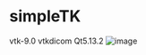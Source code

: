 # simpleTK

vtk-9.0
vtkdicom
Qt5.13.2
![image](https://github.com/0xsimple/simpleTK/assets/49086386/b5685e8f-3ae5-41b9-8461-38335acbdede)



